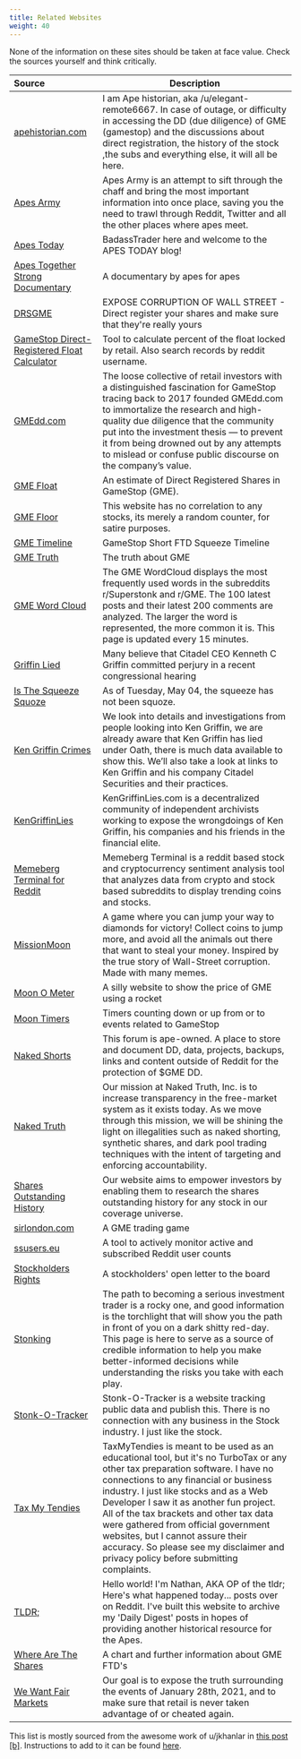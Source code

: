 ```yaml
---
title: Related Websites
weight: 40
---
```


None of the information on these sites should be taken at face value. Check the sources yourself and think critically.

| Source | Description
:---|---|
|[apehistorian.com](https://www.apehistorian.com/)| I am Ape historian, aka /u/elegant-remote6667. In case of outage, or difficulty in accessing the DD (due diligence) of GME (gamestop) and the discussions about direct registration, the history of the stock ,the subs and everything else, it will all be here. |
|[Apes Army](https://www.apes.army/)| Apes Army is an attempt to sift through the chaff and bring the most important information into once place, saving you the need to trawl through Reddit, Twitter and all the other places where apes meet. |
|[Apes Today](https://www.apestoday.com/)| BadassTrader here and welcome to the APES TODAY blog! |
|[Apes Together Strong Documentary](https://www.apestogetherstrongdoc.com/)| A documentary by apes for apes|
|[DRSGME](https://www.drsgme.org/)| EXPOSE CORRUPTION OF WALL STREET - Direct register your shares and make sure that they're really yours |
|[GameStop Direct-Registered Float Calculator](https://www.computershared.net/)| Tool to calculate percent of the float locked by retail. Also search records by reddit username. |
|[GMEdd.com](https://gmedd.com/)| The loose collective of retail investors with a distinguished fascination for GameStop tracing back to 2017 founded GMEdd.com to immortalize the research and high-quality due diligence that the community put into the investment thesis — to prevent it from being drowned out by any attempts to mislead or confuse public discourse on the company’s value. |
|[GME Float](https://gmefloat.com/)| An estimate of Direct Registered Shares in GameStop (GME).|
|[GME Floor](https://gmefloor.com/)|This website has no correlation to any stocks, its merely a random counter, for satire purposes.|
|[GME Timeline](https://gmetimeline.com/) | GameStop Short FTD Squeeze Timeline |
|[GME Truth](https://gmetruth.com/)| The truth about GME |
|[GME Word Cloud](https://gmewordcloud.com/) | The GME WordCloud displays the most frequently used words in the subreddits r/Superstonk and r/GME. The 100 latest posts and their latest 200 comments are analyzed. The larger the word is represented, the more common it is. This page is updated every 15 minutes. |
|[Griffin Lied](https://griffinlied.com/) | Many believe that Citadel CEO Kenneth C Griffin committed perjury in a recent congressional hearing |
|[Is The Squeeze Squoze](https://isthesqueezesquoze.com/)| As of Tuesday, May 04, the squeeze has not been squoze.|
|[Ken Griffin Crimes](https://kengriffincrimes.com/) | We look into details and investigations from people looking into Ken Griffin, we are already aware that Ken Griffin has lied under Oath, there is much data available to show this. We’ll also take a look at links to Ken Griffin and his company Citadel Securities and their practices. |
|[KenGriffinLies](https://www.kengriffinlies.com/) | KenGriffinLies.com is a decentralized community of independent archivists working to expose the wrongdoings of Ken Griffin, his companies and his friends in the financial elite. |
|[Memeberg Terminal for Reddit](https://www.memebergterminal.com/stocks/gme) | Memeberg Terminal is a reddit based stock and cryptocurrency sentiment analysis tool that analyzes data from crypto and stock based subreddits to display trending coins and stocks. |
|[MissionMoon](https://hshotwell.itch.io/missionmoon) | A game where you can jump your way to diamonds for victory! Collect coins to jump more, and avoid all the animals out there that want to steal your money. Inspired by the true story of Wall-Street corruption. Made with many memes. |
|[Moon O Meter](https://www.moonometer.com/gme) | A silly website to show the price of GME using a rocket |
| [Moon Timers](https://www.moontimers.com/home/all) | Timers counting down or up from or to events related to GameStop |
| [Naked Shorts](https://nakedshorts.net/) | This forum is ape-owned. A place to store and document DD, data, projects, backups, links and content outside of Reddit for the protection of $GME DD. |
| [Naked Truth](https://nakedtruth.info/) | Our mission at Naked Truth, Inc. is to increase transparency in the free-market system as it exists today. As we move through this mission, we will be shining the light on illegalities such as naked shorting, synthetic shares, and dark pool trading techniques with the intent of targeting and enforcing accountability.
| [Shares Outstanding History](https://sharesoutstandinghistory.com/gme/) | Our website aims to empower investors by enabling them to research the shares outstanding history for any stock in our coverage universe. |
| [sirlondon.com](https://sirlondon.com/) | A GME trading game |
| [ssusers.eu](https://ssusers.eu/d/rSlVq7eGk/home?orgId=1&refresh=15m&var-subreddit=All&var-ival=1h) | A tool to actively monitor active and subscribed Reddit user counts |
| [Stockholders Rights](https://www.stockholdersrights.com/) | A stockholders' open letter to the board |
| [Stonking](https://www.stonking.info/) | The path to becoming a serious investment trader is a rocky one, and good information is the torchlight that will show you the path in front of you on a dark shitty red-day. This page is here to serve as a source of credible information to help you make better-informed decisions while understanding the risks you take with each play.
|[Stonk-O-Tracker](https://gme.crazyawesomecompany.com/)| Stonk-O-Tracker is a website tracking public data and publish this. There is no connection with any business in the Stock industry. I just like the stock. |
| [Tax My Tendies](https://taxmytendies.com/)| TaxMyTendies is meant to be used as an educational tool, but it's no TurboTax or any other tax preparation software. I have no connections to any financial or business industry. I just like stocks and as a Web Developer I saw it as another fun project. All of the tax brackets and other tax data were gathered from official government websites, but I cannot assure their accuracy. So please see my disclaimer and privacy policy before submitting complaints.|
| [TLDR;](https://tldrd.com/) | Hello world! I'm Nathan, AKA OP of the tldr; Here's what happened today... posts over on Reddit. I've built this website to archive my 'Daily Digest' posts in hopes of providing another historical resource for the Apes. |
| [Where Are The Shares](https://wherearetheshares.com/)| A chart and further information about GME FTD's |
| [We Want Fair Markets](https://wewantfairmarkets.org/) | Our goal is to expose the truth surrounding the events of January 28th, 2021, and to make sure that retail is never taken advantage of  or cheated again.

This list is mostly sourced from the awesome work of u/jkhanlar in [this post](https://www.reddit.com/r/Superstonk/comments/psra2d/list_of_gmerelated_websitesresources_made_by_apes/) [[b]](https://archive.ph/tBEGY). Instructions to add to it can be found [here](/help_build_econiverse/).
